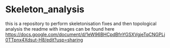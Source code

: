 # Skeleton_analysis
this is a repository to perform skeletonisation fixes and then topological analysis
the readme with images can be found here 
https://docs.google.com/document/d/1eW96BHCpdBfnYGSXVgjeTqCNGPLj0TTpnx4Xdsut-H8/edit?usp=sharing
